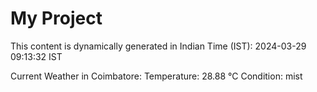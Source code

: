 # My Project

This content is dynamically generated in Indian Time (IST): 2024-03-29 09:13:32 IST


Current Weather in Coimbatore:
Temperature: 28.88 °C
Condition: mist
